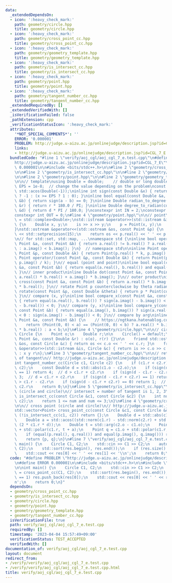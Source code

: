```yaml
---
data:
  _extendedDependsOn:
  - icon: ':heavy_check_mark:'
    path: geometry/circle.hpp
    title: geometry/circle.hpp
  - icon: ':heavy_check_mark:'
    path: geometry/cross_point_cc.hpp
    title: geometry/cross_point_cc.hpp
  - icon: ':heavy_check_mark:'
    path: geometry/geometry_template.hpp
    title: geometry/geometry_template.hpp
  - icon: ':heavy_check_mark:'
    path: geometry/is_intersect_cc.hpp
    title: geometry/is_intersect_cc.hpp
  - icon: ':heavy_check_mark:'
    path: geometry/point.hpp
    title: geometry/point.hpp
  - icon: ':heavy_check_mark:'
    path: geometry/tangent_number_cc.hpp
    title: geometry/tangent_number_cc.hpp
  _extendedRequiredBy: []
  _extendedVerifiedWith: []
  _isVerificationFailed: false
  _pathExtension: cpp
  _verificationStatusIcon: ':heavy_check_mark:'
  attributes:
    '*NOT_SPECIAL_COMMENTS*': ''
    ERROR: '0.000001'
    PROBLEM: http://judge.u-aizu.ac.jp/onlinejudge/description.jsp?id=CGL_7_E
    links:
    - http://judge.u-aizu.ac.jp/onlinejudge/description.jsp?id=CGL_7_E
  bundledCode: "#line 1 \"verify/aoj_cgl/aoj_cgl_7_e.test.cpp\"\n#define PROBLEM \"\
    http://judge.u-aizu.ac.jp/onlinejudge/description.jsp?id=CGL_7_E\"\n#define ERROR\
    \ 0.000001\n\n#include <bits/stdc++.h>\n\n#line 2 \"geometry/cross_point_cc.hpp\"\
    \n\n#line 2 \"geometry/is_intersect_cc.hpp\"\n\n#line 2 \"geometry/circle.hpp\"\
    \n\n#line 2 \"geometry/point.hpp\"\n\n#line 2 \"geometry/geometry_template.hpp\"\
    \n\n// template\nusing Double = double;    // double or long double\nconst Double\
    \ EPS = 1e-8;  // change the value depending on the problem\nconst Double PI =\
    \ std::acos(Double(-1));\ninline int sign(const Double &x) { return x <= -EPS\
    \ ? -1 : (x >= EPS ? 1 : 0); }\ninline bool equal(const Double &a, const Double\
    \ &b) { return sign(a - b) == 0; }\ninline Double radian_to_degree(const Double\
    \ &r) { return r * 180.0 / PI; }\ninline Double degree_to_radian(const Double\
    \ &d) { return d * PI / 180.0; }\nconstexpr int IN = 2;\nconstexpr int ON = 1;\n\
    constexpr int OUT = 0;\n#line 4 \"geometry/point.hpp\"\n\n// point\nusing Point\
    \ = std::complex<Double>;\nstd::istream &operator>>(std::istream &is, Point &p)\
    \ {\n    Double x, y;\n    is >> x >> y;\n    p = Point(x, y);\n    return is;\n\
    }\nstd::ostream &operator<<(std::ostream &os, const Point &p) {\n    os << std::fixed\
    \ << std::setprecision(15);\n    return os << p.real() << ' ' << p.imag();\n}\n\
    \n// for std::set, std::map, ...\nnamespace std {\ninline bool operator<(const\
    \ Point &a, const Point &b) { return a.real() != b.real() ? a.real() < b.real()\
    \ : a.imag() < b.imag(); }\n}  // namespace std\n\ninline Point operator*(const\
    \ Point &p, const Double &k) { return Point(p.real() * k, p.imag() * k); }\ninline\
    \ Point operator/(const Point &p, const Double &k) { return Point(p.real() / k,\
    \ p.imag() / k); }\n// equal (point and point)\ninline bool equal(const Point\
    \ &a, const Point &b) { return equal(a.real(), b.real()) and equal(a.imag(), b.imag());\
    \ }\n// inner product\ninline Double dot(const Point &a, const Point &b) { return\
    \ a.real() * b.real() + a.imag() * b.imag(); }\n// outer product\ninline Double\
    \ cross(const Point &a, const Point &b) { return a.real() * b.imag() - a.imag()\
    \ * b.real(); }\n// rotate Point p counterclockwise by theta radian\ninline Point\
    \ rotate(const Point &p, const Double &theta) { return p * Point(cos(theta), sin(theta));\
    \ }\n// compare (x, y)\ninline bool compare_x(const Point &a, const Point &b)\
    \ { return equal(a.real(), b.real()) ? sign(a.imag() - b.imag()) < 0 : sign(a.real()\
    \ - b.real()) < 0; }\n// compare (y, x)\ninline bool compare_y(const Point &a,\
    \ const Point &b) { return equal(a.imag(), b.imag()) ? sign(a.real() - b.real())\
    \ < 0 : sign(a.imag() - b.imag()) < 0; }\n// compare by arg\ninline bool compare_arg(const\
    \ Point &a, const Point &b) {\n    // https://ngtkana.hatenablog.com/entry/2021/11/13/202103\n\
    \    return (Point(0, 0) < a) == (Point(0, 0) < b) ? a.real() * b.imag() > a.imag()\
    \ * b.real() : a < b;\n}\n#line 4 \"geometry/circle.hpp\"\n\n// circle\nstruct\
    \ Circle {\n    Point o;\n    Double r;\n\n    Circle() = default;\n\n    Circle(const\
    \ Point &o, const Double &r) : o(o), r(r) {}\n\n    friend std::ostream &operator<<(std::ostream\
    \ &os, const Circle &c) { return os << c.o << ' ' << c.r; }\n    friend std::istream\
    \ &operator>>(std::istream &is, Circle &c) { return is >> c.o >> c.r; }  // format\
    \ : x y r\n};\n#line 3 \"geometry/tangent_number_cc.hpp\"\n\n// return the number\
    \ of tangent\n// http://judge.u-aizu.ac.jp/onlinejudge/description.jsp?id=CGL_7_A\n\
    int tangent_number_cc(Circle c1, Circle c2) {\n    if (c1.r < c2.r) std::swap(c1,\
    \ c2);\n    const Double d = std::abs(c1.o - c2.o);\n    if (sign(d - c1.r - c2.r)\
    \ == 1) return 4;  // d > c1.r + c2.r\n    if (sign(d - c1.r - c2.r) == 0) return\
    \ 3;  // d = c1.r + c2.r\n    if (sign(d - c1.r + c2.r) == 1) return 2;  // d\
    \ > c1.r - c2.r\n    if (sign(d - c1.r + c2.r) == 0) return 1;  // d = c1.r -\
    \ c2.r\n    return 0;\n}\n#line 5 \"geometry/is_intersect_cc.hpp\"\n\n// intersection\
    \ (circle and circle)\n// intersect = number of tangent is 1, 2, 3\ninline bool\
    \ is_intersect_cc(const Circle &c1, const Circle &c2) {\n    int num = tangent_number_cc(c1,\
    \ c2);\n    return 1 <= num and num <= 3;\n}\n#line 4 \"geometry/cross_point_cc.hpp\"\
    \n\n// cross point (circle and circle)\n// http://judge.u-aizu.ac.jp/onlinejudge/description.jsp?id=CGL_7_E\n\
    std::vector<Point> cross_point_cc(const Circle &c1, const Circle &c2) {\n    if\
    \ (!is_intersect_cc(c1, c2)) return {};\n    Double d = std::abs(c1.o - c2.o);\n\
    \    Double a = std::acos((std::norm(c1.r) - std::norm(c2.r) + std::norm(d)) /\
    \ (2 * c1.r * d));\n    Double t = std::arg(c2.o - c1.o);\n    Point p = c1.o\
    \ + std::polar(c1.r, t + a);\n    Point q = c1.o + std::polar(c1.r, t - a);\n\
    \    if (equal(p.real(), q.real()) and equal(p.imag(), q.imag())) return {p};\n\
    \    return {p, q};\n}\n#line 7 \"verify/aoj_cgl/aoj_cgl_7_e.test.cpp\"\n\nint\
    \ main() {\n    Circle C1, C2;\n    std::cin >> C1 >> C2;\n    auto res = cross_point_cc(C1,\
    \ C2);\n    std::sort(res.begin(), res.end());\n    if (res.size() == 1) res.push_back(res[0]);\n\
    \    std::cout << res[0] << ' ' << res[1] << '\\n';\n    return 0;\n}\n"
  code: "#define PROBLEM \"http://judge.u-aizu.ac.jp/onlinejudge/description.jsp?id=CGL_7_E\"\
    \n#define ERROR 0.000001\n\n#include <bits/stdc++.h>\n\n#include \"geometry/cross_point_cc.hpp\"\
    \n\nint main() {\n    Circle C1, C2;\n    std::cin >> C1 >> C2;\n    auto res\
    \ = cross_point_cc(C1, C2);\n    std::sort(res.begin(), res.end());\n    if (res.size()\
    \ == 1) res.push_back(res[0]);\n    std::cout << res[0] << ' ' << res[1] << '\\\
    n';\n    return 0;\n}"
  dependsOn:
  - geometry/cross_point_cc.hpp
  - geometry/is_intersect_cc.hpp
  - geometry/circle.hpp
  - geometry/point.hpp
  - geometry/geometry_template.hpp
  - geometry/tangent_number_cc.hpp
  isVerificationFile: true
  path: verify/aoj_cgl/aoj_cgl_7_e.test.cpp
  requiredBy: []
  timestamp: '2023-04-04 15:57:49+09:00'
  verificationStatus: TEST_ACCEPTED
  verifiedWith: []
documentation_of: verify/aoj_cgl/aoj_cgl_7_e.test.cpp
layout: document
redirect_from:
- /verify/verify/aoj_cgl/aoj_cgl_7_e.test.cpp
- /verify/verify/aoj_cgl/aoj_cgl_7_e.test.cpp.html
title: verify/aoj_cgl/aoj_cgl_7_e.test.cpp
---
```

